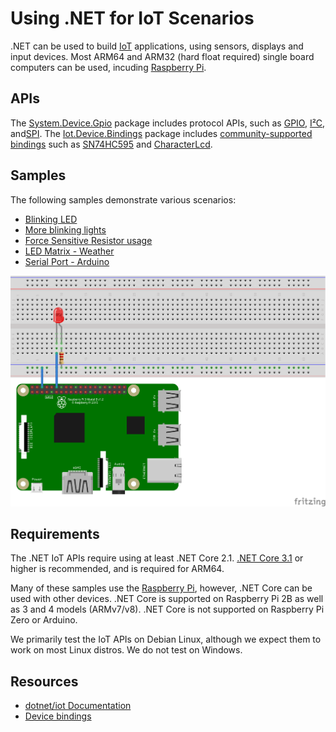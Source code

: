# Using .NET for IoT Scenarios

.NET can be used to build [IoT](https://en.wikipedia.org/wiki/Internet_of_things) applications, using sensors, displays and input devices. Most ARM64 and ARM32 (hard float required) single board computers can be used, incuding [Raspberry Pi](https://www.raspberrypi.org/). 

## APIs

The [System.Device.Gpio](https://www.nuget.org/packages/System.Device.Gpio) package includes protocol APIs, such as [GPIO](https://en.wikipedia.org/wiki/General-purpose_input/output), [I²C](https://en.wikipedia.org/wiki/I%C2%B2C), and[SPI](https://en.wikipedia.org/wiki/Serial_Peripheral_Interface). The [Iot.Device.Bindings](https://www.nuget.org/packages/Iot.Device.Bindings/) package includes [community-supported bindings](../src/devices/README.md) such as [SN74HC595](../src/devices/Sn74hc595/README.md) and [CharacterLcd](../src/devices/CharacterLcd/README.md).

## Samples

The following samples demonstrate various scenarios: 

* [Blinking LED](led-blink/README.md)
* [More blinking lights](led-more-blinking-lights/README.md)
* [Force Sensitive Resistor usage](force-sensitive-resistor/README.md)
* [LED Matrix - Weather](led-matrix-weather/README.md)
* [Serial Port - Arduino](serialport-arduino/README.md)

![led-blink](led-blink/rpi-led_bb.png)

## Requirements

The .NET IoT APIs require using at least .NET Core 2.1. [.NET Core 3.1](https://dotnet.microsoft.com/download/dotnet-core/3.1) or higher is recommended, and is required for ARM64.

Many of these samples use the [Raspberry Pi](https://www.raspberrypi.org/), however, .NET Core can be used with other devices. .NET Core is supported on Raspberry Pi 2B as well as 3 and 4 models (ARMv7/v8). .NET Core is not supported on Raspberry Pi Zero or Arduino.

We primarily test the IoT APIs on Debian Linux, although we expect them to work on most Linux distros. We do not test on Windows.

## Resources

* [dotnet/iot Documentation](../Documentation/README.md)
* [Device bindings](../src/devices/README.md)
